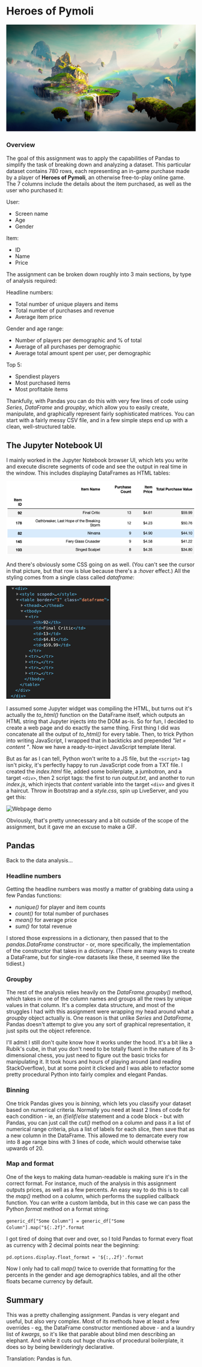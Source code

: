 # Heroes of Pymoli

![Pymoli](./HeroesOfPymoli/images/Fantasy.png)

### Overview

The goal of this assignment was to apply the capabilities of Pandas to simplify the task of breaking down and analyzing a dataset. This particular dataset contains 780 rows, each representing an in-game purchase made by a player of **Heroes of Pymoli**, an otherwise free-to-play online game. The 7 columns include the details about the item purchased, as well as the user who purchased it:

User:

- Screen name
- Age
- Gender

Item:

- ID
- Name
- Price

The assignment can be broken down roughly into 3 main sections, by type of analysis required:

Headline numbers:

- Total number of unique players and items
- Total number of purchases and revenue
- Average item price

Gender and age range:

- Number of players per demographic and % of total
- Average of all purchases per demographic
- Average total amount spent per user, per demographic

Top 5:

- Spendiest players
- Most purchased items
- Most profitable items

Thankfully, with Pandas you can do this with very few lines of code using *Series*, *DataFrame* and *groupby*, which allow you to easily create, manipulate, and graphically represent fairly sophisticated matrices. You can start with a fairly messy CSV file, and in a few simple steps end up with a clean, well-structured table.

## The Jupyter Notebook UI

I mainly worked in the Jupyter Notebook browser UI, which lets you write and execute discrete segments of code and see the output in real time in the window. This includes displaying DataFrames as HTML tables:

![Pandas dataframe](./HeroesOfPymoli/images/pandas-df.png)

And there's obviously some CSS going on as well. (You can't see the cursor in that picture, but that row is blue because there's a *:hover* effect.) All the styling comes from a single class called *dataframe*:

![Pandas HTML output](./HeroesOfPymoli/images/pandas-html.png)

I assumed some Jupyter widget was compiling the HTML, but turns out it's actually the *to_html()* function on the DataFrame itself, which outputs an HTML string that Jupyter injects into the DOM as-is. So for fun, I decided to create a web page and do exactly the same thing. First thing I did was concatenate all the output of *to_html()* for every table. Then, to trick Python into writing JavaScript, I wrapped that in backticks and prepended *"let = content "*. Now we have a ready-to-inject JavaScript template literal.

But as far as I can tell, Python won't write to a JS file, but the `<script>` tag isn't picky, it's perfectly happy to run JavaScript code from a TXT file. I created the *index.html* file, added some boilerplate, a jumbotron, and a target `<div>`, then 2 script tags: the first to run *output.txt*, and another to run *index.js*, which injects that *content* variable into the target `<div>` and gives it a haircut. Throw in Bootstrap and a *style.css*, spin up LiveServer, and you get this:

![Webpage demo](./HeroesOfPymoli/images/pymoli-demo.gif)

Obviously, that's pretty unnecessary and a bit outside of the scope of the assignment, but it gave me an excuse to make a GIF.

## Pandas

Back to the data analysis...

### Headline numbers

Getting the headline numbers was mostly a matter of grabbing data using a few Pandas functions:

- *nunique()* for player and item counts
- *count()* for total number of purchases
- *mean()* for average price
- *sum()* for total revenue 

I stored those expressions in a dictionary, then passed that to the *pandas.DataFrame* constructor - or, more specifically, the implementation of the constructor that takes in a dictionary. (There are many ways to create a DataFrame, but for single-row datasets like these, it seemed like the tidiest.)

### Groupby

The rest of the analysis relies heavily on the *DataFrame.groupby()* method, which takes in one of the column names and groups all the rows by unique values in that column. It's a complex data structure, and most of the struggles I had with this assignment were wrapping my head around what a *groupby* object actually is. One reason is that unlike *Series* and *DataFrame*, Pandas doesn't attempt to give you any sort of graphical representation, it just spits out the object reference.

I'll admit I still don't quite know how it works under the hood. It's a bit like a Rubik's cube, in that you don't need to be totally fluent in the nature of its 3-dimensional chess, you just need to figure out the basic tricks for manipulating it. It took hours and hours of playing around (and reading StackOverflow), but at some point it clicked and I was able to refactor some pretty procedural Python into fairly complex and elegant Pandas.

### Binning

One trick Pandas gives you is *binning*, which lets you classify your dataset based on numerical criteria. Normally you need at least 2 lines of code for each condition - ie, an *if*/*elif*/*else* statement and a code block - but with Pandas, you can just call the *cut()* method on a column and pass it a list of numerical range criteria, plus a list of labels for each slice, then save that as a new column in the DataFrame. This allowed me to demarcate every row into 8 age range bins with 3 lines of code, which would otherwise take upwards of 20.

### Map and format

One of the keys to making data human-readable is making sure it's in the correct format. For instance, much of the analysis in this assignment outputs prices, as well as a few percents. An easy way to do this is to call the *map()* method on a column, which performs the supplied callback function. You can write a custom lambda, but in this case we can pass the Python *format* method on a format string:

`generic_df["Some Column"] = generic_df["Some Column"].map("${:.2f}".format`

I got tired of doing that over and over, so I told Pandas to format every float as currency with 2 decimal points near the beginning:

`pd.options.display.float_format = '${:,.2f}'.format`

Now I only had to call *map()* twice to override that formatting for the percents in the gender and age demographics tables, and all the other floats became currency by default.

## Summary

This was a pretty challenging assignment. Pandas is very elegant and useful, but also very complex. Most of its methods have at least a few overrides - eg, the DataFrame constructor mentioned above - and a laundry list of *kwargs*, so it's like that parable about blind men describing an elephant. And while it cuts out huge chunks of procedural boilerplate, it does so by being bewilderingly declarative.

Translation: Pandas is fun.